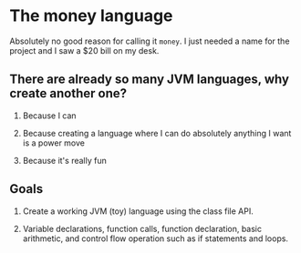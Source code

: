 # The money language

Absolutely no good reason for calling it `money`. I just needed a name for the
project and I saw a $20 bill on my desk.

## There are already so many JVM languages, why create another one?

1. Because I can

2. Because creating a language where I can do absolutely anything I want is
   a power move

3. Because it's really fun

## Goals

1. Create a working JVM (toy) language using the class file API.

2. Variable declarations, function calls, function declaration, basic
   arithmetic, and control flow operation such as if statements and loops.

